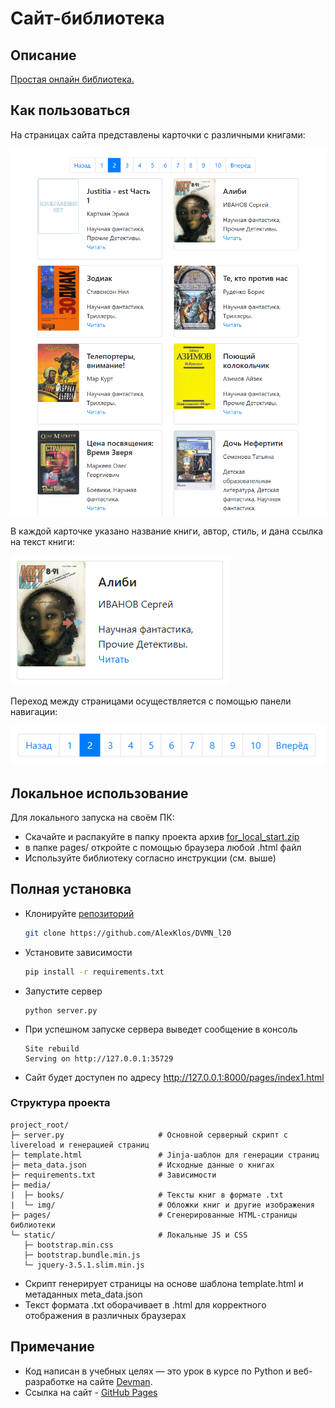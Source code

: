 # Сайт-библиотека

## Описание
[Простая онлайн библиотека.](https://alexklos.github.io/DVMN_l20/pages/index1.html)

## Как пользоваться
На страницах сайта представлены карточки с различными книгами:

![страница сайта](screenshot1.png)

В каждой карточке указано название книги, автор, стиль, и дана ссылка на текст книги:

![карточка книги](screenshot3.png)

Переход между страницами осуществляется с помощью панели навигации:

![навигация](screenshot2.png)

## Локальное использование

Для локального запуска на своём ПК:
- Скачайте и распакуйте в папку проекта архив [for_local_start.zip](https://github.com/AlexKlos/DVMN_l20/blob/master/for_local_start.zip)
- в папке pages/ откройте с помощью браузера любой .html файл
- Используйте библиотеку согласно инструкции (см. выше)

## Полная установка

- Клонируйте [репозиторий](https://github.com/AlexKlos/DVMN_l20)
   ```bash
   git clone https://github.com/AlexKlos/DVMN_l20
   ```
- Установите зависимости
   ```bash
   pip install -r requirements.txt
   ```
- Запустите сервер
   ```
   python server.py
   ```
- При успешном запуске сервера выведет сообщение в консоль
   ```
   Site rebuild
   Serving on http://127.0.0.1:35729
   ```
- Сайт будет доступен по адресу http://127.0.0.1:8000/pages/index1.html

### Структура проекта
   ```
   project_root/
   ├─ server.py                     # Основной серверный скрипт с livereload и генерацией страниц
   ├─ template.html                 # Jinja-шаблон для генерации страниц
   ├─ meta_data.json                # Исходные данные о книгах
   ├─ requirements.txt              # Зависимости
   ├─ media/
   |  ├─ books/                     # Тексты книг в формате .txt
   |  └─ img/                       # Обложки книг и другие изображения
   ├─ pages/                        # Сгенерированные HTML-страницы библиотеки
   └─ static/                       # Локальные JS и CSS
      ├─ bootstrap.min.css
      ├─ bootstrap.bundle.min.js
      └─ jquery-3.5.1.slim.min.js
   ```

- Скрипт генерирует страницы на основе шаблона template.html и метаданных meta_data.json
- Текст формата .txt оборачивает в .html для корректного отображения в различных браузерах

## Примечание
- Код написан в учебных целях — это урок в курсе по Python и веб-разработке на сайте [Devman](https://dvmn.org).
- Ссылка на сайт - [GitHub Pages](https://alexklos.github.io/DVMN_l20/pages/index1.html)